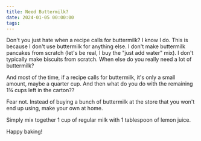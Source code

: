 ```yaml
---
title: Need Buttermilk?
date: 2024-01-05 00:00:00
tags:
---
```



<div class="post-body">
Don't you just hate when a recipe calls for buttermilk? 
I know I do. This is because I don't use buttermilk for anything else. I don't make buttermilk pancakes from scratch (let's be real, I buy the "just add water" mix). I don't typically make biscuits from scratch. When else do you really need a lot of buttermilk? 

And most of the time, if a recipe calls for buttermilk, it's only a small amount, maybe a quarter cup. And then what do you do with the remaining 1¾ cups left in the carton?? 

Fear not. Instead of buying a bunch of buttermilk at the store that you won't end up using, make your own at home. 

Simply mix together 1 cup of regular milk with 1 tablespoon of lemon juice. 

Happy baking! 

<br>
</div>

<br>
